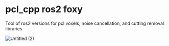 # pcl_cpp ros2 foxy

Tool of ros2 versions for pcl voxels, noise cancellation, and cutting removal libraries

![Untitled (2)](https://github.com/lidarmansiwon/pcl_cpp/assets/117976120/fe1028a6-c231-4adc-b59a-a39e9dd667ca)
